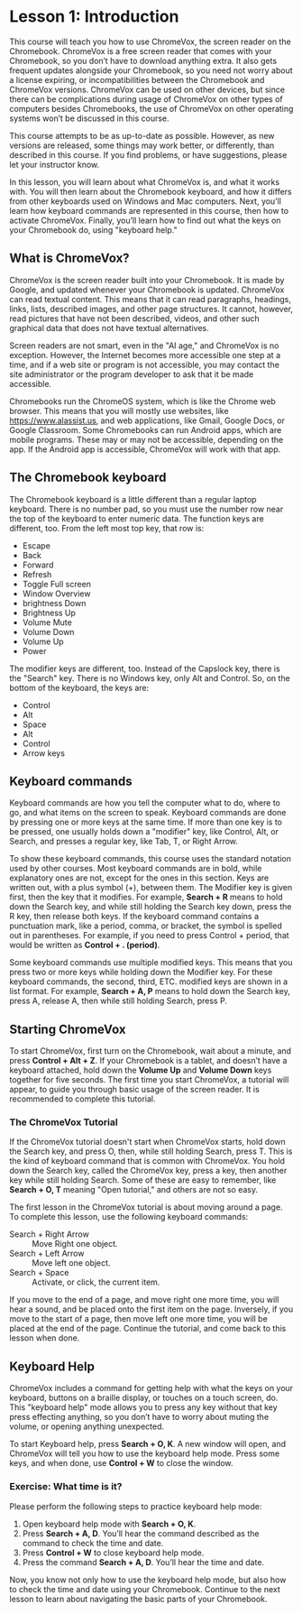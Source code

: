 # Lesson 1: Introduction

This course will teach you how to use ChromeVox, the screen reader on
the Chromebook. ChromeVox is a free screen reader that comes with your
Chromebook, so you don’t have to download anything extra. It also gets
frequent updates alongside your Chromebook, so you need not worry
about a license expiring, or incompatibilities between the Chromebook
and ChromeVox versions. ChromeVox can be used on other devices, but
since there can be complications during usage of ChromeVox on other
types of computers besides Chromebooks, the use of ChromeVox on other
operating systems won’t be discussed in this course.

This course attempts to be as up-to-date as possible. However, as new
versions are released, some things may work better, or differently,
than described in this course. If you find problems, or have
suggestions, please let your instructor know.

In this lesson, you will learn about what ChromeVox is, and what it
works with. You will then learn about the Chromebook keyboard, and how
it differs from other keyboards used on Windows and Mac computers.
Next, you’ll learn how keyboard commands are represented in this
course, then how to activate ChromeVox. Finally, you’ll learn how to
find out what the keys on your Chromebook do, using "keyboard help."

## What is ChromeVox?

ChromeVox is the screen reader built into your Chromebook. It is made
by Google, and updated whenever your Chromebook is updated. ChromeVox
can read textual content. This means that it can read paragraphs,
headings, links, lists, described images, and other page structures.
It cannot, however, read pictures that have not been described,
videos, and other such graphical data that does not have textual
alternatives.

Screen readers are not smart, even in the "AI age," and
ChromeVox is no exception. However, the Internet becomes more
accessible one step at a time, and if a web site or program is not
accessible, you may contact the site administrator or the program
developer to ask that it be made accessible.

Chromebooks run the ChromeOS system, which is like the Chrome web
browser. This means that you will mostly use websites, like
<https://www.alassist.us>, and web applications, like Gmail, Google
Docs, or Google Classroom. Some Chromebooks can run Android apps,
which are mobile programs. These may or may not be accessible,
depending on the app. If the Android app is accessible, ChromeVox will
work with that app.

## The Chromebook keyboard

The Chromebook keyboard is a little different than a regular laptop
keyboard. There is no number pad, so you must use the number row near
the top of the keyboard to enter numeric data. The function keys are
different, too. From the left most top key, that row is:

* Escape
* Back
* Forward
* Refresh
* Toggle Full screen
* Window Overview
* brightness Down
* Brightness Up
* Volume Mute
* Volume Down
* Volume Up
* Power

The modifier keys are different, too. Instead of the Capslock key,
there is the "Search" key. There is no Windows key, only Alt and
Control. So, on the bottom of the keyboard, the keys are:

* Control
* Alt
* Space
* Alt
* Control
* Arrow keys

## Keyboard commands

Keyboard commands are how you tell the computer what to do, where to
go, and what items on the screen to speak. Keyboard commands are done
by pressing one or more keys at the same time. If more than one key is
to be pressed, one usually holds down a "modifier" key, like Control,
Alt, or Search, and presses a regular key, like Tab, T, or Right
Arrow.

To show these keyboard commands, this course uses the standard
notation used by other courses. Most keyboard commands are in bold,
while explanatory ones are not, except for the ones in this section.
Keys are written out, with a plus symbol (+), between them. The
Modifier key is given first, then the key that it modifies. For
example, **Search + R** means to hold down the Search key, and while
still holding the Search key down, press the R key, then release both
keys. If the keyboard command contains a punctuation mark, like a
period, comma, or bracket, the symbol is spelled out in parentheses.
For example, if you need to press Control + period, that would be
written as **Control + . (period)**.

Some keyboard commands use multiple modified keys. This means that you
press two or more keys while holding down the Modifier key. For these
keyboard commands, the second, third, ETC. modified keys are shown in
a list format. For example, **Search + A, P** means to hold down the
Search key, press A, release A, then while still holding Search, press
P.

## Starting ChromeVox

To start ChromeVox, first turn on the Chromebook, wait about a minute,
and press **Control + Alt + Z**. If your Chromebook is a tablet, and
doesn’t have a keyboard attached, hold down the **Volume Up** and
**Volume Down** keys together for five seconds. The first time you
start ChromeVox, a tutorial will appear, to guide you through basic
usage of the screen reader. It is recommended to complete this
tutorial.

### The ChromeVox Tutorial

If the ChromeVox tutorial doesn't start when ChromeVox starts, hold
down the Search key, and press O, then, while still holding Search,
press T. This is the kind of keyboard command that is common with
ChromeVox. You hold down the Search key, called the ChromeVox key,
press a key, then another key while still holding Search. Some of
these are easy to remember, like **Search + O, T** meaning "Open
tutorial," and others are not so easy.

The first lesson in the ChromeVox tutorial is about moving around a
page. To complete this lesson, use the following keyboard commands:

<dl>
<dt>Search + Right Arrow</dt>
<dd>Move Right one object.</dd>
<dt>Search + Left Arrow</dt>
<dd>Move left one object.</dd>
<dt>Search + Space</dt>
<dd>Activate, or click, the current item.</dd>
</dl>

If you move to the end of a page, and move right one more time, you
will hear a sound, and be placed onto the first item on the page.
Inversely, if you move to the start of a page, then move left one
more time, you will be placed at the end of the page. Continue the
tutorial, and come back to this lesson when done.

## Keyboard Help

ChromeVox includes a command for getting help with what the keys on
your keyboard, buttons on a braille display, or touches on a touch
screen, do. This "keyboard help" mode allows you to press any key
without that key press effecting anything, so you don’t have to worry
about muting the volume, or opening anything unexpected.

To start Keyboard help, press **Search + O, K**. A new window will
open, and ChromeVox will tell you how to use the keyboard help mode.
Press some keys, and when done, use **Control + W** to close the
window.

### Exercise: What time is it?

Please perform the following steps to practice keyboard help mode:

1. Open keyboard help mode with **Search + O, K**.
2. Press **Search + A, D**. You’ll hear the command described as
   the command to check the time and date.
3. Press **Control + W** to close keyboard help mode.
4. Press the command **Search + A, D**. You’ll hear the time and date.

Now, you know not only how to use the keyboard help mode, but also how
to check the time and date using your Chromebook. Continue to the next
lesson to learn about navigating the basic parts of your Chromebook.
